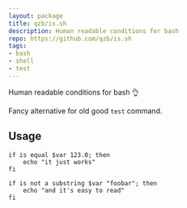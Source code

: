 ```yaml
---
layout: package
title: qzb/is.sh
description: Human readable conditions for bash
repo: https://github.com/qzb/is.sh
tags:
- bash
- shell
- test
---
```


Human readable conditions for bash 👌

Fancy alternative for old good `test` command.

## Usage
 
	if is equal $var 123.0; then
	    echo "it just works"
	fi

	if is not a substring $var "foobar"; then
	    echo "and it's easy to read"
	fi